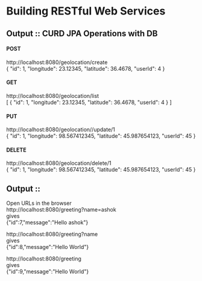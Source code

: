 # Building RESTful Web Services

## Output :: CURD JPA Operations with DB
#### POST 
http://localhost:8080/geolocation/create <br/>
{
    "id": 1,
    "longitude": 23.12345,
    "latitude": 36.4678,
    "userId": 4
}
#### GET 
http://localhost:8080/geolocation/list <br/>
[
    {
    "id": 1,
    "longitude": 23.12345,
    "latitude": 36.4678,
    "userId": 4
	}
]
#### PUT
http://localhost:8080/geolocation//update/1 <br/>
{
        "id": 1,
        "longitude": 98.567412345,
        "latitude": 45.987654123,
        "userId": 45
}
#### DELETE
http://localhost:8080/geolocation/delete/1 <br/>
{
        "id": 1,
        "longitude": 98.567412345,
        "latitude": 45.987654123,
        "userId": 45
}

## Output :: 
Open URLs in the browser <br/>
http://localhost:8080/greeting?name=ashok<br/>
gives   
{"id":7,"message":"Hello ashok"}

http://localhost:8080/greeting?name<br/>
gives   
{"id":8,"message":"Hello World"}

http://localhost:8080/greeting<br/>
gives   
{"id":9,"message":"Hello World"}

